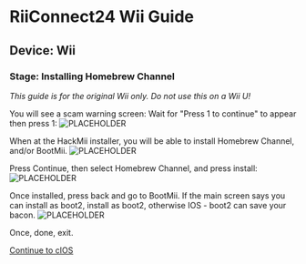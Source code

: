 # RiiConnect24 Wii Guide
## Device: Wii
### Stage: Installing Homebrew Channel

<i class="notice--danger">This guide is for the original Wii only. Do not use this on a Wii U!</i>

You will see a scam warning screen: Wait for "Press 1 to continue" to appear then press 1:
![PLACEHOLDER](http://placehold.it/350x150?text=Scam+Screen)

When at the HackMii installer, you will be able to install Homebrew Channel, and/or BootMii.
![PLACEHOLDER](http://placehold.it/350x150?text=Main+HackMii+Menu)

Press Continue, then select Homebrew Channel, and press install:
![PLACEHOLDER](http://placehold.it/350x150?text=HBC+Install)

Once installed, press back and go to BootMii. If the main screen says you can install as boot2, install as boot2, otherwise IOS - boot2 can save your bacon.
![PLACEHOLDER](http://placehold.it/350x150?text=BootMii+Install)

Once, done, exit.

[Continue to cIOS](cIOS)